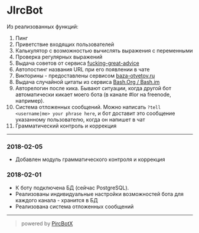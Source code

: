 
# JIrcBot

Из реализованных функций:

1. Пинг
2. Приветствие входящих пользователей
3. Калькулятор с возможностью вычислять выражения с переменными
4. Проверка регулярных выражений
5. Выдача советов от сервиса [fucking-great-advice](http://fucking-great-advice.ru/api/random)
6. Автопостинг названия URL при его появлении в чате
7. Викторины - предоставлены сервисом [baza-otvetov.ru](https://baza-otvetov.ru)
8. Выдача случайной цитаты из сервиса [Bash.Org / Bash.im](bash.im/random)
9. Авторелогин после кика. Бывают ситуации, когда другой бот автоматически кикает моего бота (в канале #lor на freenode, например).
10. Система отложенных сообщений. Можно написать `?tell <username|me> your phrase here`, и бот доставит это сообщение указанному пользователю, когда он напишет в чат
11. Грамматический контроль и коррекция
_____

### 2018-02-05

* Добавлен модуль грамматического контроля и коррекция

### 2018-02-01

* К боту подключена БД (сейчас PostgreSQL). 
* Реализованы индивидуальные настройки возможностей бота для каждого канала - хранится в БД
* Реализована система отложенных сообщений


_____
> powered by [PircBotX](https://github.com/pircbotx/pircbotx)
